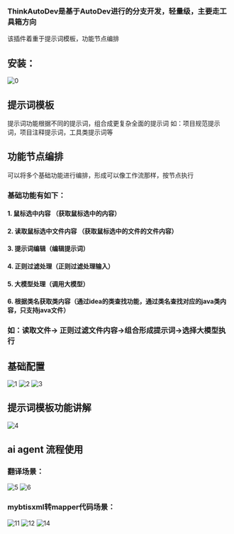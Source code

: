 ### ThinkAutoDev是基于AutoDev进行的分支开发，轻量级，主要走工具箱方向
该插件着重于提示词模板，功能节点编排
## 安装：
![0](https://github.com/user-attachments/assets/651a94dc-99b2-4c8e-a23f-1b9e49025f02)

## 提示词模板
提示词功能根据不同的提示词，组合成更复杂全面的提示词
如：项目规范提示词，项目注释提示词，工具类提示词等
## 功能节点编排
可以将多个基础功能进行编排，形成可以像工作流那样，按节点执行
### 基础功能有如下：
#### 1. 鼠标选中内容 （获取鼠标选中的内容）
#### 2. 读取鼠标选中文件内容 （获取鼠标选中的文件的文件内容）
#### 3. 提示词编辑（编辑提示词）
#### 4. 正则过滤处理（正则过滤处理输入）
#### 5. 大模型处理（调用大模型）
#### 6. 根据类名获取类内容（通过idea的类查找功能，通过类名查找对应的java类内容，只支持java文件）

### 如：读取文件-> 正则过滤文件内容->组合形成提示词->选择大模型执行

## 基础配置
![1](https://github.com/user-attachments/assets/9965b5ae-178b-43de-b2cc-d67a9e2472c8)
![2](https://github.com/user-attachments/assets/707cb78f-c356-4b4c-a24e-afb999957d15)
![3](https://github.com/user-attachments/assets/2df47a41-5069-4551-9fe3-31ff12bae427)

## 提示词模板功能讲解
![4](https://github.com/user-attachments/assets/51332f19-efac-4d71-bacb-4c0281e56ab3)
##  ai agent 流程使用
### 翻译场景：
![5](https://github.com/user-attachments/assets/b259bd36-a6d7-4b1c-8425-d3916e264f80)
![6](https://github.com/user-attachments/assets/4c041293-2852-487d-8478-b0439cda7778)

### mybtisxml转mapper代码场景：
![11](https://github.com/user-attachments/assets/e8539d38-69a2-4021-a04c-09c3d467b3b9)
![12](https://github.com/user-attachments/assets/2a8886cd-63e0-46e2-8f35-2fd9e97fd575)
![14](https://github.com/user-attachments/assets/ecb40027-b55a-4c96-95c0-1eb3c77f0618)
